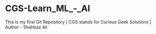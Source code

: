 # CGS-Learn_ML_-_AI
This is my first Git Repository      [  CGS stands for Curious Geek Solutions   ] 
Author - Shahbaz Ali
